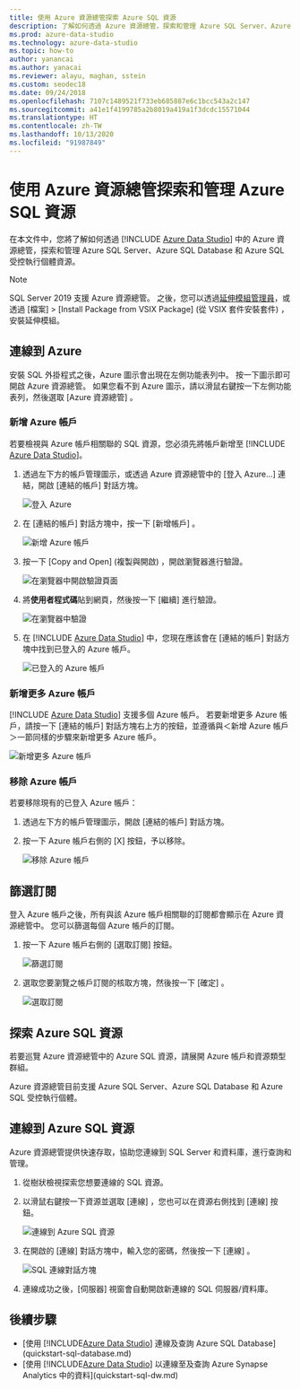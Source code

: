 ```yaml
---
title: 使用 Azure 資源總管探索 Azure SQL 資源
description: 了解如何透過 Azure 資源總管，探索和管理 Azure SQL Server、Azure SQL Database 和 Azure SQL 受控執行個體。
ms.prod: azure-data-studio
ms.technology: azure-data-studio
ms.topic: how-to
author: yanancai
ms.author: yanacai
ms.reviewer: alayu, maghan, sstein
ms.custom: seodec18
ms.date: 09/24/2018
ms.openlocfilehash: 7107c1489521f733eb685887e6c1bcc543a2c147
ms.sourcegitcommit: a41e1f4199785a2b8019a419a1f3dcdc15571044
ms.translationtype: HT
ms.contentlocale: zh-TW
ms.lasthandoff: 10/13/2020
ms.locfileid: "91987849"
---
```

# <a name="explore-and-manage-azure-sql-resources-with-azure-resource-explorer"></a>使用 Azure 資源總管探索和管理 Azure SQL 資源

在本文件中，您將了解如何透過 [!INCLUDE [Azure Data Studio](../includes/name-sos-short.md)] 中的 Azure 資源總管，探索和管理 Azure SQL Server、Azure SQL Database 和 Azure SQL 受控執行個體資源。

>[!NOTE]
>SQL Server 2019 支援 Azure 資源總管。 之後，您可以透過[延伸模組管理員](./extensions/add-extensions.md)，或透過 [檔案]   > [Install Package from VSIX Package] \(從 VSIX 套件安裝套件\)  ，安裝延伸模組。

## <a name="connect-to-azure"></a>連線到 Azure

安裝 SQL 外掛程式之後，Azure 圖示會出現在左側功能表列中。 按一下圖示即可開啟 Azure 資源總管。 如果您看不到 Azure 圖示，請以滑鼠右鍵按一下左側功能表列，然後選取 [Azure 資源總管]  。

### <a name="add-an-azure-account"></a>新增 Azure 帳戶

若要檢視與 Azure 帳戶相關聯的 SQL 資源，您必須先將帳戶新增至 [!INCLUDE [Azure Data Studio](../includes/name-sos-short.md)]。

1. 透過左下方的帳戶管理圖示，或透過 Azure 資源總管中的 [登入 Azure...] 連結，開啟 [連結的帳戶] 對話方塊。

    ![登入 Azure](media/azure-resource-explorer/sign-in-to-azure.png)

2. 在 [連結的帳戶]  對話方塊中，按一下 [新增帳戶]  。

    ![新增 Azure 帳戶](media/azure-resource-explorer/add-an-azure-account.png)

3. 按一下 [Copy and Open] \(複製與開啟\)  ，開啟瀏覽器進行驗證。

    ![在瀏覽器中開啟驗證頁面](media/azure-resource-explorer/open-authentication-in-browser.png)

4. 將**使用者程式碼**貼到網頁，然後按一下 [繼續]  進行驗證。

    ![在瀏覽器中驗證](media/azure-resource-explorer/authenticate-in-browser.png)

5. 在 [!INCLUDE [Azure Data Studio](../includes/name-sos-short.md)] 中，您現在應該會在 [連結的帳戶]  對話方塊中找到已登入的 Azure 帳戶。

    ![已登入的 Azure 帳戶](media/azure-resource-explorer/signed-in-azure-account.png)

### <a name="add-more-azure-accounts"></a>新增更多 Azure 帳戶

[!INCLUDE [Azure Data Studio](../includes/name-sos-short.md)] 支援多個 Azure 帳戶。 若要新增更多 Azure 帳戶，請按一下 [連結的帳戶]  對話方塊右上方的按鈕，並遵循與＜新增 Azure 帳戶＞一節同樣的步驟來新增更多 Azure 帳戶。

![新增更多 Azure 帳戶](media/azure-resource-explorer/add-more-azure-account.png)

### <a name="remove-an-azure-account"></a>移除 Azure 帳戶

若要移除現有的已登入 Azure 帳戶：

1. 透過左下方的帳戶管理圖示，開啟 [連結的帳戶]  對話方塊。
2. 按一下 Azure 帳戶右側的 [X]  按鈕，予以移除。

    ![移除 Azure 帳戶](media/azure-resource-explorer/remove-azure-account.png)

## <a name="filter-subscription"></a>篩選訂閱

登入 Azure 帳戶之後，所有與該 Azure 帳戶相關聯的訂閱都會顯示在 Azure 資源總管中。 您可以篩選每個 Azure 帳戶的訂閱。

1. 按一下 Azure 帳戶右側的 [選取訂閱]  按鈕。

   ![篩選訂閱](media/azure-resource-explorer/filter-subscription.png)

2. 選取您要瀏覽之帳戶訂閱的核取方塊，然後按一下 [確定]  。

   ![選取訂閱](media/azure-resource-explorer/select-subscription.png)

## <a name="explore-azure-sql-resources"></a>探索 Azure SQL 資源

若要巡覽 Azure 資源總管中的 Azure SQL 資源，請展開 Azure 帳戶和資源類型群組。

Azure 資源總管目前支援 Azure SQL Server、Azure SQL Database 和 Azure SQL 受控執行個體。

## <a name="connect-to-azure-sql-resources"></a>連線到 Azure SQL 資源

Azure 資源總管提供快速存取，協助您連線到 SQL Server 和資料庫，進行查詢和管理。

1. 從樹狀檢視探索您想要連線的 SQL 資源。
2. 以滑鼠右鍵按一下資源並選取 [連線]  ，您也可以在資源右側找到 [連線] 按鈕。

   ![連線到 Azure SQL 資源](media/azure-resource-explorer/connect-to-azure-sql-resource.png)

3. 在開啟的 [連線]  對話方塊中，輸入您的密碼，然後按一下 [連線]  。

   ![SQL 連線對話方塊](media/azure-resource-explorer/sql-connection-dialog.png)
4. 連線成功之後，[伺服器]  視窗會自動開啟新連線的 SQL 伺服器/資料庫。

## <a name="next-steps"></a>後續步驟

- [使用 [!INCLUDE[Azure Data Studio](../includes/name-sos-short.md)] 連線及查詢 Azure SQL Database](quickstart-sql-database.md)
- [使用 [!INCLUDE[Azure Data Studio](../includes/name-sos-short.md)] 以連線至及查詢 Azure Synapse Analytics 中的資料](quickstart-sql-dw.md)